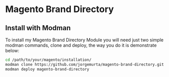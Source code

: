 # Magento Brand Directory

## Install with Modman
To install my Magento Brand Directory Module you will need just two simple modman commands, clone and deploy, the way you do it is demonstrate below:
```bash
cd /path/to/your/magento/installation/
modman clone https://github.com/jorgemurta/magento-brand-directory.git
modman deploy magento-brand-directory
```
